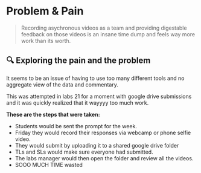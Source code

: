 # Problem & Pain

> Recording asychronous videos as a team and providing digestable feedback on those videos is an insane time dump and feels way more work than its worth.

## 🔍 Exploring the pain and the problem
It seems to be an issue of having to use too many different tools and no aggregate view of the data and commentary.

This was attempted in labs 21 for a moment with google drive submissions and it was quickly realized that it wayyyy too much work.

**These are the steps that were taken:**
- Students would be sent the prompt for the week.
- Friday they would record their responses via webcamp or phone selfie video.
- They would submit by uploading it to a shared google drive folder
- TLs and SLs would make sure everyone had submitted.
- The labs manager would then open the folder and review all the videos.
- SOOO MUCH TIME wasted
